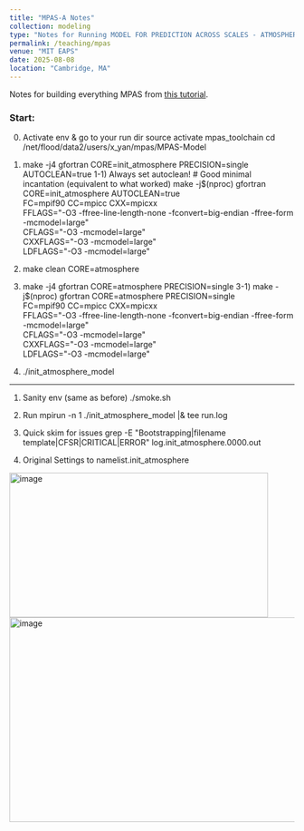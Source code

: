 ```yaml
---
title: "MPAS-A Notes"
collection: modeling
type: "Notes for Running MODEL FOR PREDICTION ACROSS SCALES - ATMOSPHERE"
permalink: /teaching/mpas
venue: "MIT EAPS"
date: 2025-08-08
location: "Cambridge, MA"
---
```


Notes for building everything MPAS from [this tutorial](https://www2.mmm.ucar.edu/projects/mpas/tutorial/Boulder2019/index.html).

### Start:
0) Activate env & go to your run dir
source activate mpas_toolchain
cd /net/flood/data2/users/x_yan/mpas/MPAS-Model


1) make -j4 gfortran CORE=init_atmosphere PRECISION=single AUTOCLEAN=true
1-1) Always set autoclean! # Good minimal incantation (equivalent to what worked)
make -j$(nproc) gfortran CORE=init_atmosphere AUTOCLEAN=true \
  FC=mpif90 CC=mpicc CXX=mpicxx \
  FFLAGS="-O3 -ffree-line-length-none -fconvert=big-endian -ffree-form -mcmodel=large" \
  CFLAGS="-O3 -mcmodel=large" \
  CXXFLAGS="-O3 -mcmodel=large" \
  LDFLAGS="-O3 -mcmodel=large"

2) make clean CORE=atmosphere
   
3) make -j4 gfortran CORE=atmosphere PRECISION=single
3-1) make -j$(nproc) gfortran CORE=atmosphere PRECISION=single \
  FC=mpif90 CC=mpicc CXX=mpicxx \
  FFLAGS="-O3 -ffree-line-length-none -fconvert=big-endian -ffree-form -mcmodel=large" \
  CFLAGS="-O3 -mcmodel=large" \
  CXXFLAGS="-O3 -mcmodel=large" \
  LDFLAGS="-O3 -mcmodel=large"

4) ./init_atmosphere_model


---

1) Sanity env (same as before)
./smoke.sh 

2) Run
mpirun -n 1 ./init_atmosphere_model |& tee run.log

3) Quick skim for issues
grep -E "Bootstrapping|filename template|CFSR|CRITICAL|ERROR" log.init_atmosphere.0000.out

4) Original Settings to namelist.init_atmosphere

<img width="457" height="255" alt="image" src="https://github.com/user-attachments/assets/e96adb81-c8c1-4b98-a57f-401fc8c41f3e" />
<img width="733" height="361" alt="image" src="https://github.com/user-attachments/assets/6f70e25b-ae23-41a6-b4f4-2d1574a8c214" />





